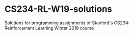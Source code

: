 # CS234-RL-W19-solutions
Solutions for programming assignments of Stanford's CS234: Reinforcement Learning Winter 2019 course
